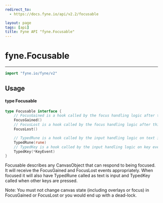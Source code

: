 ```yaml
---
redirect_to:
  - https://docs.fyne.io/api/v2.2/focusable

layout: page
tags: [api]
title: Fyne API "fyne.Focusable"
---
```



# fyne.Focusable
---
```go
import "fyne.io/fyne/v2"
```

## Usage

#### type Focusable

```go
type Focusable interface {
	// FocusGained is a hook called by the focus handling logic after this object gained the focus.
	FocusGained()
	// FocusLost is a hook called by the focus handling logic after this object lost the focus.
	FocusLost()

	// TypedRune is a hook called by the input handling logic on text input events if this object is focused.
	TypedRune(rune)
	// TypedKey is a hook called by the input handling logic on key events if this object is focused.
	TypedKey(*KeyEvent)
}
```

Focusable describes any CanvasObject that can respond to being focused. It will receive the FocusGained and FocusLost events appropriately. When focused it will also have TypedRune called as text is input and TypedKey called when other keys are pressed.

Note: You must not change canvas state (including overlays or focus) in FocusGained or FocusLost or you would end up with a dead-lock.
